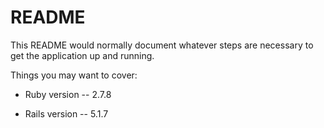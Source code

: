 # README

This README would normally document whatever steps are necessary to get the
application up and running.

Things you may want to cover:

* Ruby version -- 2.7.8

* Rails version -- 5.1.7

